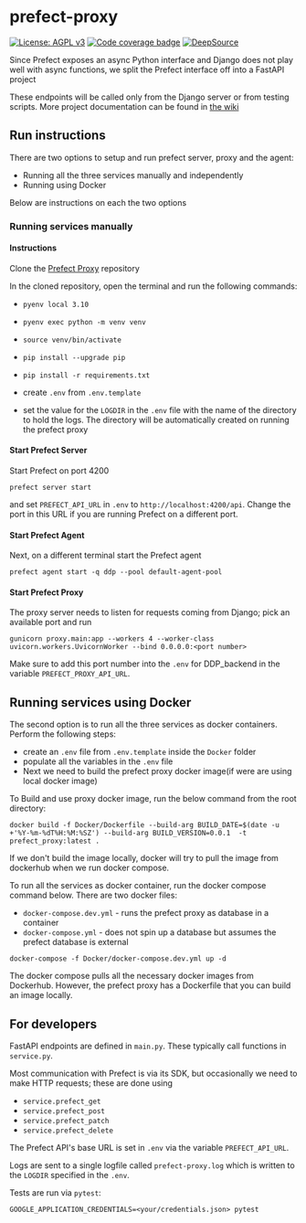 # prefect-proxy

[![License: AGPL v3](https://img.shields.io/badge/License-AGPL%20v3-blue.svg)](https://www.gnu.org/licenses/agpl-3.0)
[![Code coverage badge](https://img.shields.io/codecov/c/github/DalgoT4D/prefect-proxy/main.svg)](https://codecov.io/gh/DalgoT4D/prefect-proxy/branch/main)
[![DeepSource](https://app.deepsource.com/gh/DalgoT4D/prefect-proxy.svg/?label=active+issues&show_trend=true&token=2GpMBhrZhOTX8-sWY9yJWDXY)](https://app.deepsource.com/gh/DalgoT4D/prefect-proxy/?ref=repository-badge)

Since Prefect exposes an async Python interface and Django does not play well with async functions, we split the Prefect interface off into a FastAPI project

These endpoints will be called only from the Django server or from testing scripts. More project documentation can be found in [the wiki](https://github.com/DalgoT4D/prefect-proxy/wiki)

## Run instructions

There are two options to setup and run prefect server, proxy and the agent:

- Running all the three services manually and independently
- Running using Docker

Below are instructions on each the two options

### Running services manually

#### Instructions

Clone the [Prefect Proxy](https://github.com/DalgoT4D/prefect-proxy) repository

In the cloned repository, open the terminal and run the following commands:

- `pyenv local 3.10`

- `pyenv exec python -m venv venv`

- `source venv/bin/activate`

- `pip install --upgrade pip`

- `pip install -r requirements.txt`

- create `.env` from `.env.template`
- set the value for the `LOGDIR` in the `.env` file with the name of the directory to hold the logs. The directory will be automatically created on running the prefect proxy

#### Start Prefect Server

Start Prefect on port 4200

    prefect server start

and set `PREFECT_API_URL` in `.env` to `http://localhost:4200/api`. Change the port in this URL if you are running Prefect on a different port.

#### Start Prefect Agent

Next, on a different terminal start the Prefect agent

    prefect agent start -q ddp --pool default-agent-pool

#### Start Prefect Proxy

The proxy server needs to listen for requests coming from Django; pick an available port and run

    gunicorn proxy.main:app --workers 4 --worker-class uvicorn.workers.UvicornWorker --bind 0.0.0.0:<port number>

Make sure to add this port number into the `.env` for DDP_backend in the variable `PREFECT_PROXY_API_URL`.

## Running services using Docker

The second option is to run all the three services as docker containers.
Perform the following steps:

- create an `.env` file from `.env.template` inside the `Docker` folder
- populate all the variables in the `.env` file
- Next we need to build the prefect proxy docker image(if were are using local docker image)

To Build and use proxy docker image, run the below command from the root directory:

```
docker build -f Docker/Dockerfile --build-arg BUILD_DATE=$(date -u +'%Y-%m-%dT%H:%M:%SZ') --build-arg BUILD_VERSION=0.0.1  -t prefect_proxy:latest .
```

If we don't build the image locally, docker will try to pull the image from dockerhub when we run docker compose.

To run all the services as docker container, run the docker compose command below. There are two docker files:

- `docker-compose.dev.yml` - runs the prefect proxy as database in a container
- `docker-compose.yml` - does not spin up a database but assumes the prefect database is external

```
docker-compose -f Docker/docker-compose.dev.yml up -d
```

The docker compose pulls all the necessary docker images from Dockerhub. However, the prefect proxy has a Dockerfile that you can build an image locally.

## For developers

FastAPI endpoints are defined in `main.py`. These typically call functions in `service.py`.

Most communication with Prefect is via its SDK, but occasionally we need to make HTTP requests; these are done using

- `service.prefect_get`
- `service.prefect_post`
- `service.prefect_patch`
- `service.prefect_delete`

The Prefect API's base URL is set in `.env` via the variable `PREFECT_API_URL`.

Logs are sent to a single logfile called `prefect-proxy.log` which is written to the `LOGDIR` specified in the `.env`.

Tests are run via `pytest`:

    GOOGLE_APPLICATION_CREDENTIALS=<your/credentials.json> pytest
